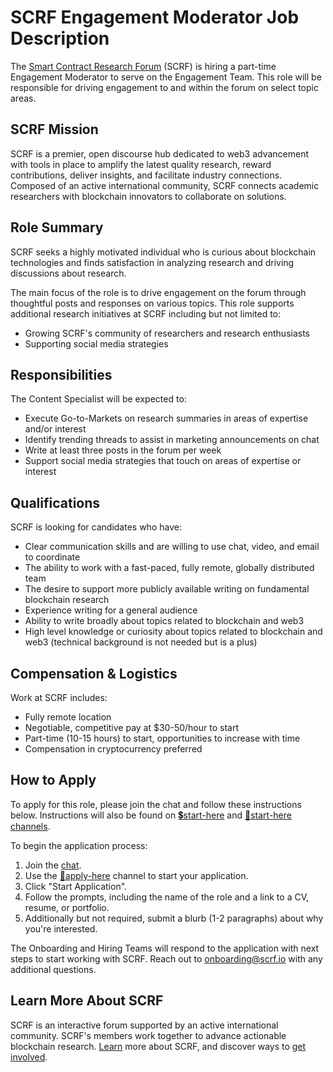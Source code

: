 # SCRF Engagement Moderator Job Description

The [Smart Contract Research Forum](https://www.smartcontractresearch.org/) (SCRF) is hiring a part-time Engagement Moderator to serve on the Engagement Team. This role will be responsible for driving engagement to and within the forum on select topic areas.

## SCRF Mission

SCRF is a premier, open discourse hub dedicated to web3 advancement with tools in place to amplify the latest quality research, reward contributions, deliver insights, and facilitate industry connections. Composed of an active international community, SCRF connects academic researchers with blockchain innovators to collaborate on solutions.

## Role Summary

SCRF seeks a highly motivated individual who is curious about blockchain technologies and finds satisfaction in analyzing research and driving discussions about research.

The main focus of the role is to drive engagement on the forum through thoughtful posts and responses on various topics. This role supports additional research initiatives at SCRF including but not limited to:

* Growing SCRF's community of researchers and research enthusiasts
* Supporting social media strategies

## Responsibilities

The Content Specialist will be expected to:

* Execute Go-to-Markets on research summaries in areas of expertise and/or interest
* Identify trending threads to assist in marketing announcements on chat
* Write at least three posts in the forum per week
* Support social media strategies that touch on areas of expertise or interest

## Qualifications

SCRF is looking for candidates who have:

* Clear communication skills and are willing to use chat, video, and email to coordinate
* The ability to work with a fast-paced, fully remote, globally distributed team
* The desire to support more publicly available writing on fundamental blockchain research
* Experience writing for a general audience
* Ability to write broadly about topics related to blockchain and web3
* High level knowledge or curiosity about topics related to blockchain and web3 (technical background is not needed but is a plus)

## Compensation & Logistics

Work at SCRF includes:

* Fully remote location
* Negotiable, competitive pay at $30-50/hour to start
* Part-time (10-15 hours) to start, opportunities to increase with time
* Compensation in cryptocurrency preferred

## How to Apply

To apply for this role, please join the chat and follow these instructions below. Instructions will also be found on [💲start-here](https://discord.com/channels/784234332617048065/962841663246585896) and [🚅start-here channels](https://discord.com/channels/784234332617048065/968215614550323210).

To begin the application process:

1. Join the [chat](https://discord.gg/vNmbPmYEwj).
2. Use the [🎫apply-here](https://discord.com/channels/784234332617048065/968212285178916914) channel to start your application.
3. Click "Start Application".
4. Follow the prompts, including the name of the role and a link to a CV, resume, or portfolio.
5. Additionally but not required, submit a blurb (1-2 paragraphs) about why you're interested.

The Onboarding and Hiring Teams will respond to the application with next steps to start working with SCRF. Reach out to [onboarding@scrf.io](mailto:onboarding@scrf.io) with any additional questions.

## Learn More About SCRF

SCRF is an interactive forum supported by an active international community. SCRF's members work together to advance actionable blockchain research. [Learn](https://github.com/smartcontractresearchforum/docs) more about SCRF, and discover ways to [get involved](https://github.com/smartcontractresearchforum/docs/blob/main/en/content_connecting_with_scrf.md).
